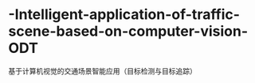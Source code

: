 # -Intelligent-application-of-traffic-scene-based-on-computer-vision-ODT
基于计算机视觉的交通场景智能应用（目标检测与目标追踪）
